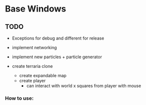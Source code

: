 # Base Windows

## TODO
- Exceptions for debug and different for release



- implement networking
- implement new particles + particle generator
- create terraria clone
	- create expandable map
	- create player
		- can interact with world x squares from player with mouse
 
### How to use:
```
```